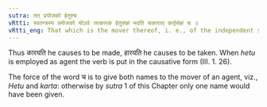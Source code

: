 ```yaml
---
sutra: तत् प्रयोजको हेतुश्च
vRtti: स्वतन्त्रस्य प्रयोजको योऽर्थः तत्कारकं हेतुसंज्ञं भवति चकारात् कर्तृसंज्ञं च ॥
vRtti_eng: That which is the mover thereof, i. e., of the independent source of action, is called _Hetu_ or cause, as well as _karta_ or agent
---
```

Thus कारयति he causes to be made, हारयति he causes to be taken. When _hetu_ is employed as agent the verb is put in the causative form (III. 1. 26).

The force of the word च is to give both names to the mover of an agent, viz., _Hetu_ and _karta_: otherwise by _sutra_ 1 of this Chapter only one name would have been given.
